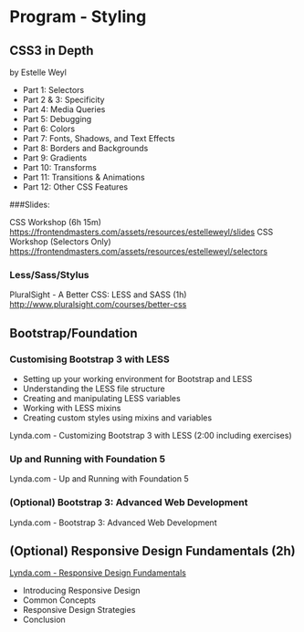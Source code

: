 # Program - Styling

## CSS3 in Depth
by Estelle Weyl

* Part 1: Selectors
* Part 2 & 3: Specificity
* Part 4: Media Queries
* Part 5: Debugging
* Part 6: Colors
* Part 7: Fonts, Shadows, and Text Effects
* Part 8: Borders and Backgrounds
* Part 9: Gradients
* Part 10: Transforms
* Part 11: Transitions & Animations
* Part 12: Other CSS Features

###Slides:

CSS Workshop (6h 15m)
https://frontendmasters.com/assets/resources/estelleweyl/slides
CSS Workshop (Selectors Only)
https://frontendmasters.com/assets/resources/estelleweyl/selectors

### Less/Sass/Stylus

PluralSight - A Better CSS: LESS and SASS  (1h)
http://www.pluralsight.com/courses/better-css

## Bootstrap/Foundation

### Customising Bootstrap 3 with LESS

* Setting up your working environment for Bootstrap and LESS
* Understanding the LESS file structure
* Creating and manipulating LESS variables
* Working with LESS mixins
* Creating custom styles using mixins and variables

Lynda.com - Customizing Bootstrap 3 with LESS (2:00 including exercises)

### Up and Running with Foundation 5
Lynda.com - Up and Running with Foundation 5

### (Optional) Bootstrap 3: Advanced Web Development
Lynda.com - Bootstrap 3: Advanced Web Development

## (Optional) Responsive Design Fundamentals (2h)

[Lynda.com - Responsive Design Fundamentals](http://www.lynda.com/Web-Responsive-Design-tutorials/Responsive-Design-Fundamentals/104969-2.html)

* Introducing Responsive Design
* Common Concepts
* Responsive Design Strategies
* Conclusion




